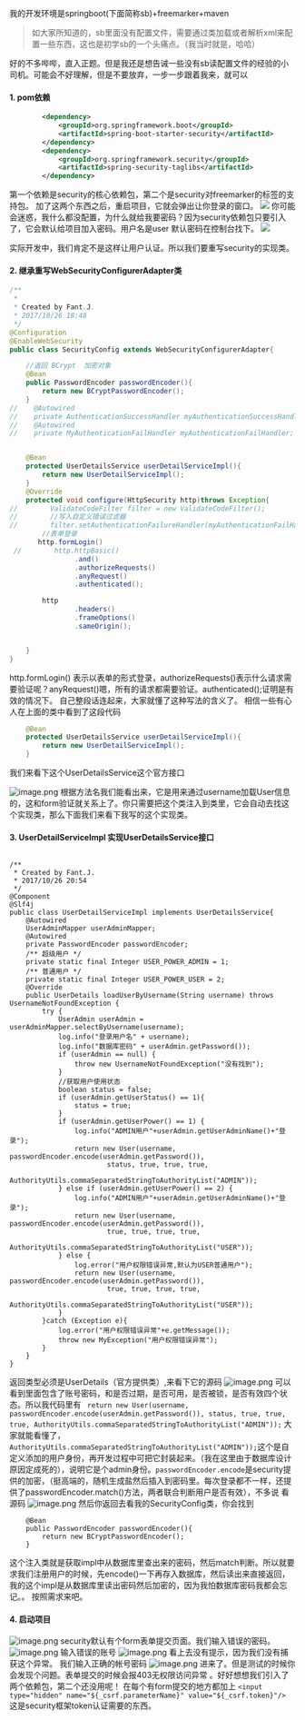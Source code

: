 我的开发环境是springboot(下面简称sb)+freemarker+maven
>如大家所知道的，sb里面没有配置文件，需要通过类加载或者解析xml来配置一些东西，这也是初学sb的一个头痛点。（我当时就是，哈哈）

好的不多哔哔，直入正题。但是我还是想告诫一些没有sb读配置文件的经验的小司机。可能会不好理解，但是不要放弃，一步一步跟着我来，就可以
####   1. pom依赖
```xml
		<dependency>
			<groupId>org.springframework.boot</groupId>
			<artifactId>spring-boot-starter-security</artifactId>
		</dependency>
		<dependency>
			<groupId>org.springframework.security</groupId>
			<artifactId>spring-security-taglibs</artifactId>
		</dependency>
```
第一个依赖是security的核心依赖包，第二个是security对freemarker的标签的支持包。
加了这两个东西之后，重启项目，它就会弹出让你登录的窗口。
![](http://upload-images.jianshu.io/upload_images/5786888-33a576fdf7d6c0a3.png?imageMogr2/auto-orient/strip%7CimageView2/2/w/1240)
你可能会迷惑，我什么都没配置，为什么就给我要密码？因为security依赖包只要引入了，它会默认给项目加入密码。用户名是user 默认密码在控制台找下。
![](https://upload-images.jianshu.io/upload_images/5786888-6a6814076befcca1.png?imageMogr2/auto-orient/strip%7CimageView2/2/w/1240)

实际开发中，我们肯定不是这样让用户认证。所以我们要重写security的实现类。
####   2. 继承重写WebSecurityConfigurerAdapter类
```java
/**
 *
 * Created by Fant.J.
 * 2017/10/26 18:48
 */
@Configuration
@EnableWebSecurity
public class SecurityConfig extends WebSecurityConfigurerAdapter{

    //返回 BCrypt  加密对象
    @Bean
    public PasswordEncoder passwordEncoder(){
        return new BCryptPasswordEncoder();
    }
//    @Autowired
//    private AuthenticationSuccessHandler myAuthenticationSuccessHandler;
//    @Autowired
//    private MyAuthenticationFailHandler myAuthenticationFailHandler;


    @Bean
    protected UserDetailsService userDetailServiceImpl(){
        return new UserDetailServiceImpl();
    }
    @Override
    protected void configure(HttpSecurity http)throws Exception{
//        ValidateCodeFilter filter = new ValidateCodeFilter();
//        //写入自定义错误过滤器
//        filter.setAuthenticationFailureHandler(myAuthenticationFailHandler);
        //表单登录
       http.formLogin()         
 //        http.httpBasic()
                .and()
                .authorizeRequests()
                .anyRequest()
                .authenticated();

        http
                .headers()
                .frameOptions()
                .sameOrigin();


    }
}
```
 http.formLogin()  表示以表单的形式登录，authorizeRequests()表示什么请求需要验证呢？anyRequest()嗯，所有的请求都需要验证。authenticated();证明是有效的情况下。
自己整段话连起来，大家就懂了这种写法的含义了。
相信一些有心人在上面的类中看到了这段代码
```java
    @Bean
    protected UserDetailsService userDetailServiceImpl(){
        return new UserDetailServiceImpl();
    }
```
我们来看下这个UserDetailsService这个官方接口

![image.png](http://upload-images.jianshu.io/upload_images/5786888-3caf26e728871478.png?imageMogr2/auto-orient/strip%7CimageView2/2/w/1240)  根据方法名我们能看出来，它是用来通过username加载User信息的，这和form验证就关系上了。你只需要把这个类注入到类里，它会自动去找这个实现类，那么下面我们来看下我写的这个实现类。
####   3. UserDetailServiceImpl 实现UserDetailsService接口
```

/**
 * Created by Fant.J.
 * 2017/10/26 20:54
 */
@Component
@Slf4j
public class UserDetailServiceImpl implements UserDetailsService{
    @Autowired
    UserAdminMapper userAdminMapper;
    @Autowired
    private PasswordEncoder passwordEncoder;
    /** 超级用户 */
    private static final Integer USER_POWER_ADMIN = 1;
    /** 普通用户 */
    private static final Integer USER_POWER_USER = 2;
    @Override
    public UserDetails loadUserByUsername(String username) throws UsernameNotFoundException {
        try {
            UserAdmin userAdmin = userAdminMapper.selectByUsername(username);
            log.info("登录用户名" + username);
            log.info("数据库密码" + userAdmin.getPassword());
            if (userAdmin == null) {
                throw new UsernameNotFoundException("没有找到");
            }
            //获取用户使用状态
            boolean status = false;
            if (userAdmin.getUserStatus() == 1){
                status = true;
            }
            if (userAdmin.getUserPower() == 1) {
                log.info("ADMIN用户"+userAdmin.getUserAdminName()+"登录");
                return new User(username, passwordEncoder.encode(userAdmin.getPassword()),
                        status, true, true, true,
                        AuthorityUtils.commaSeparatedStringToAuthorityList("ADMIN"));
            } else if (userAdmin.getUserPower() == 2) {
                log.info("ADMIN用户"+userAdmin.getUserAdminName()+"登录");
                return new User(username, passwordEncoder.encode(userAdmin.getPassword()),
                        true, true, true, true,
                        AuthorityUtils.commaSeparatedStringToAuthorityList("USER"));
            } else {
                log.error("用户权限错误异常,默认为USER普通用户");
                return new User(username, passwordEncoder.encode(userAdmin.getPassword()),
                        true, true, true, true,
                        AuthorityUtils.commaSeparatedStringToAuthorityList("USER"));
            }
        }catch (Exception e){
            log.error("用户权限错误异常"+e.getMessage());
            throw new MyException("用户权限错误异常");
        }
    }
}
```
返回类型必须是UserDetails（官方提供类）,来看下它的源码
![image.png](http://upload-images.jianshu.io/upload_images/5786888-fdd6ad33b9b5c23d.png?imageMogr2/auto-orient/strip%7CimageView2/2/w/1240)
可以看到里面包含了账号密码，和是否过期，是否可用，是否被锁，是否有效四个状态。所以我代码里有
` return new User(username, passwordEncoder.encode(userAdmin.getPassword()),
                        status, true, true, true,
                        AuthorityUtils.commaSeparatedStringToAuthorityList("ADMIN"));`
大家就能看懂了，`AuthorityUtils.commaSeparatedStringToAuthorityList("ADMIN"));`这个是自定义添加的用户身份，再开发过程中可把它封装起来。（我在这里由于数据库设计原因定成死的），说明它是个admin身份。`passwordEncoder.encode`是security提供的加密，（挺高端的，随机生成盐然后插入到密码里。每次登录都不一样，还提供了passwordEncoder.match()方法，两者联合判断用户是否有效），不多说  看源码
![image.png](http://upload-images.jianshu.io/upload_images/5786888-d137a2e366784449.png?imageMogr2/auto-orient/strip%7CimageView2/2/w/1240)
然后你返回去看我的SecurityConfig类，你会找到
```    //加密
    @Bean
    public PasswordEncoder passwordEncoder(){
        return new BCryptPasswordEncoder();
    }
```
这个注入类就是获取impl中从数据库里查出来的密码，然后match判断。所以就要求我们注册用户的时候，先encode()一下再存入数据库，然后读出来直接返回，我的这个impl是从数据库里读出密码然后加密的，因为我怕数据库密码我都会忘记。。
按照需求来吧。
####   4. 启动项目
![image.png](http://upload-images.jianshu.io/upload_images/5786888-6d88b892b0990113.png?imageMogr2/auto-orient/strip%7CimageView2/2/w/1240)
security默认有个form表单提交页面。我们输入错误的密码。
![image.png](http://upload-images.jianshu.io/upload_images/5786888-f46b1addad79bb05.png?imageMogr2/auto-orient/strip%7CimageView2/2/w/1240)
输入错误的账号
![image.png](http://upload-images.jianshu.io/upload_images/5786888-a657a862a52d3271.png?imageMogr2/auto-orient/strip%7CimageView2/2/w/1240)
看上去没有提示，因为我们没有捕获这个异常。
我们输入正确的帐号密码
![image.png](http://upload-images.jianshu.io/upload_images/5786888-2c90c22d9317f99b.png?imageMogr2/auto-orient/strip%7CimageView2/2/w/1240)
进来了。但是测试的时候你会发现个问题。表单提交的时候会报403无权限访问异常
。好好想想我们引入了两个依赖包，第二个还没用呢！
在每个有form提交的地方都加上
`<input type="hidden" name="${_csrf.parameterName}" value="${_csrf.token}"/>`
这是security框架token认证需要的东西。




